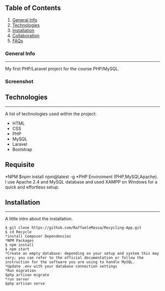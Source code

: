 
## Table of Contents
1. [General Info](#general-info)
2. [Technologies](#technologies)
3. [Installation](#installation)
4. [Collaboration](#collaboration)
5. [FAQs](#faqs)
### General Info
***
My first PHP/Laravel project for the course PHP/MySQL.
### Screenshot

## Technologies
***
A list of technologies used within the project:
* HTML
* CSS
* PHP
* MySQL
* Laravel
* Bootstrap
## Requisite
*NPM
$npm install npm@latest -g
*PHP Enviroiment (PHP,MySQl,Apache). I use Apache 2.4 and MySQL database and   used XAMPP on Windows for a quick and effortless setup.
## Installation
***
A little intro about the installation.
```
$ git clone https://github.com/RaffaeleMassa/Recycling-App.git
$ cd Recycle
*install Composer Dependencies
*NPM Packages
$ npm install
$ npm start
*Create an empty database: depending on your setup and system this may vary; you can refer to the official documentation or follow the instruction for the software you are using to handle MySQL.
*Update .env with your database connection settings
*Run migration
$php artisan migrate
*run server
$php artisan serve



